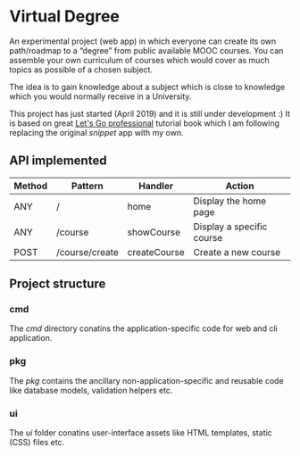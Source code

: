# Virtual Degree

An experimental project (web app) in which everyone can create its own path/roadmap to a “degree” from public available MOOC courses.
You can assemble your own curriculum of courses which would cover as much topics as possible of a chosen subject.

The idea is to gain knowledge about a subject which is close to knowledge which you would normally receive in a University.

This project has just started (April 2019) and it is still under development :) It is based on great [Let's Go professional](https://lets-go.alexedwards.net) tutorial book which I am following replacing the original *snippet* app with my own.

## API implemented

| Method  | Pattern  | Handler  | Action  |
|---|---|---|---|
| ANY | /  | home  | Display the home page  |
| ANY | /course  | showCourse  | Display a specific course  |
| POST | /course/create  | createCourse  | Create a new course  |

## Project structure

### cmd
The *cmd* directory conatins the application-specific code for web and cli application.


### pkg
The *pkg* contains the ancillary non-application-specific and reusable code like database models, validation helpers etc.

### ui
The *ui* folder conatins user-interface assets like HTML templates, static (CSS) files etc.
